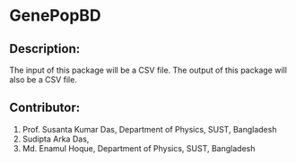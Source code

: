 # GenePopBD

Description:
------------
The input of this package will be a CSV file.
The output of this package will also be a CSV file.

Contributor:
------------
1. Prof. Susanta Kumar Das, Department of Physics, SUST, Bangladesh
2. Sudipta Arka Das,
3. Md. Enamul Hoque, Department of Physics, SUST, Bangladesh

